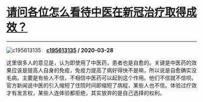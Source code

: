 # [请问各位怎么看待中医在新冠治疗取得成效？](https://www.zhihu.com/answer/1111840357)

-------------------------------------------------------------------

![c195613135](https://pic1.zhimg.com/da8e974dc.jpg?source=1940ef5c "c195613135")&emsp;**[c195613135](https://www.zhihu.com/people/c195613135) / 2020-03-28**

这里很多人的意见是，认为即使用了中医药，患者也是自愈的。关键是中医药的效果应该是提高人自身的免疫，免疫力提高了病好得快不是嘛，所以说是自愈确实没毛病。主要是有些人不信，不相信中医药可以起到这个作用。他们不信就不信呗。官方新闻说中医的引入缩短了住院时间即缩短了病程，某些人也不信。体验过疗效才有发言权，某些人连体验都拒绝，其实放弃的是自己选择的权利。

